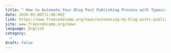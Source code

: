 ```yaml
---
title: " How to Automate Your Blog Post Publishing Process with Typescript "
date: 2020-05-06T11:00:00Z
link: https://www.freecodecamp.org/news/automating-my-blog-posts-publishing-process-with-typescript/?utm_medium=RSS&utm_source=news.12bit.vn
site: www.freecodecamp.org/news
language: English
category:
  -   
draft: false
---
```

